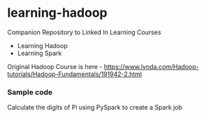 # learning-hadoop
Companion Repository to Linked In Learning Courses
- Learning Hadoop
- Learning Spark

Original Hadoop Course is here - https://www.lynda.com/Hadoop-tutorials/Hadoop-Fundamentals/191942-2.html

### Sample code

Calculate the digits of Pi using PySpark to create a Spark job
